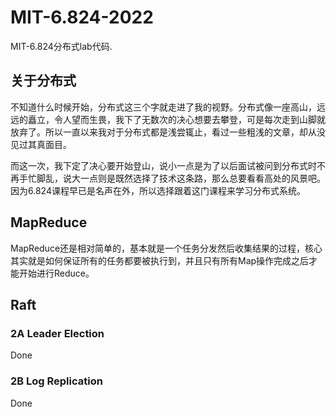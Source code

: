 # MIT-6.824-2022
MIT-6.824分布式lab代码.


## 关于分布式
不知道什么时候开始，分布式这三个字就走进了我的视野。分布式像一座高山，远远的矗立，令人望而生畏，我下了无数次的决心想要去攀登，可是每次走到山脚就放弃了。所以一直以来我对于分布式都是浅尝辄止，看过一些粗浅的文章，却从没见过其真面目。

而这一次，我下定了决心要开始登山，说小一点是为了以后面试被问到分布式时不再手忙脚乱，说大一点则是既然选择了技术这条路，那么总要看看高处的风景吧。因为6.824课程早已是名声在外，所以选择跟着这门课程来学习分布式系统。


## MapReduce
MapReduce还是相对简单的，基本就是一个任务分发然后收集结果的过程，核心其实就是如何保证所有的任务都要被执行到，并且只有所有Map操作完成之后才能开始进行Reduce。

## Raft
### 2A Leader Election
Done
### 2B Log Replication
Done